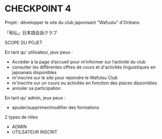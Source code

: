 # CHECKPOINT 4

Projet : développer le site du club japonisant "Wafustu" d'Orléans

「和仏」日本語会話クラブ


SCOPE DU POJET

En tant qu’ utilisateur, jeux peux :

 - Accéder à la page d’accueil pour m’informer sur l’activité du club
 - consulter les différentes offres de cours et d'activités linguistiques en japoanais disponibles
 - m'inscrire sur le site pour rejoindre le Wafutsu Club
 - m'inscrire sur un cours ou activités en fonction des places dipsonibles
 - annuler sa participation

En tant qu’ admin, jeux peux :
 
 - ajouter/supprimer/modifier des formations 


2 types de rôles
- ADMIN
- UTILSATEUR INSCRIT









